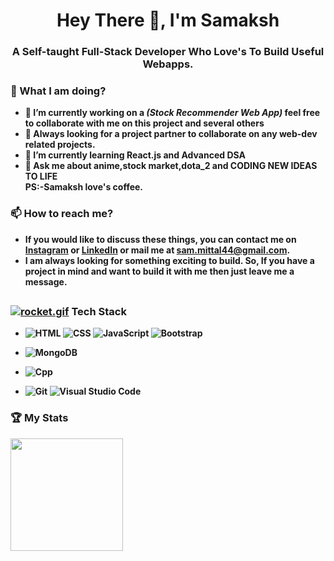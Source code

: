 
<h1 align="center">Hey There 👋, I'm Samaksh </h1>
<h3 align="center"> A <strong> Self-taught Full-Stack Developer <strong/> Who Love's To Build Useful Webapps.</h3>

### 🌱 What I am doing?
- 🔭 I’m currently working on a *(Stock Recommender Web App)* feel free to collaborate with me on this project and several others 
- 👯 Always looking for a project partner to collaborate on any web-dev related projects.
- 🌱 I’m currently learning React.js and Advanced DSA
- 💬 Ask me about <strong> anime,stock market,dota_2 </strong> and <strong> CODING NEW IDEAS TO LIFE </strong>
     <br>
     PS:-Samaksh love's coffee.

### 📫 How to reach me?
- If you would like to discuss these things, you can contact me on [Instagram](https://www.instagram.com/mittal.sam/) or [LinkedIn](https://www.linkedin.com/in/samaksh-mittal-967447168/) or mail me at sam.mittal44@gmail.com.
- I am always looking for something exciting to build. So, If you have a project in mind and want to build it with me then just leave me a message.
##
### [![rocket.gif](https://s4.gifyu.com/images/rocket.gif)](https://gifyu.com/image/ZySM) Tech Stack

- ![HTML](https://img.shields.io/badge/-HTML-333333?style=centerme&logo=HTML5)
  ![CSS](https://img.shields.io/badge/-CSS-333333?style=flat&logo=CSS3&logoColor=1572B6)
  ![JavaScript](https://img.shields.io/badge/-JavaScript-333333?style=flat&logo=javascript)
  ![Bootstrap](https://img.shields.io/badge/-Bootstrap-333333?style=flat&logo=bootstrap&logoColor=563D7C)

- ![MongoDB](https://img.shields.io/badge/-MongoDB-333333?style=flat&logo=mongodb)

- ![Cpp](https://img.shields.io/badge/-C++-333333.svg?style=flat&logo=c%2B%2B&logoColor=yellow)

- ![Git](https://img.shields.io/badge/-Git-333333?style=flat&logo=git)
  ![Visual Studio Code](https://img.shields.io/badge/-VSCode-333333?style=flat&logo=visual-studio-code&logoColor=007ACC)

### 🏆&nbsp;My Stats
<p align="left">
<a href="https://github.com/mittalsam20">
  <img height="180em" src="https://github-readme-stats.vercel.app/api?username=mittalsam20&show_icons=true&theme=algolia&include_all_commits=true&count_private=true" />
</a>
